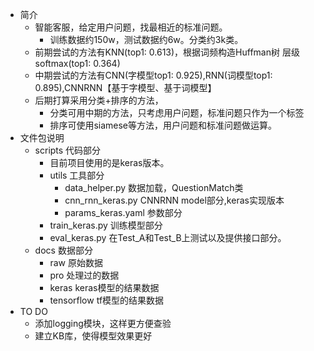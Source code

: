 - 简介
    - 智能客服，给定用户问题，找最相近的标准问题。
        - 训练数据约150w，测试数据约6w。分类约3k类。
    - 前期尝试的方法有KNN(top1: 0.613)，根据词频构造Huffman树 层级softmax(top1: 0.364)
    - 中期尝试的方法有CNN(字模型top1: 0.925),RNN(词模型top1: 0.895),CNNRNN【基于字模型、基于词模型】
    - 后期打算采用分类+排序的方法，
        - 分类可用中期的方法，只考虑用户问题，标准问题只作为一个标签
        - 排序可使用siamese等方法，用户问题和标准问题做运算。
- 文件包说明
    - scripts 代码部分
        - 目前项目使用的是keras版本。
        - utils 工具部分
            - data_helper.py 数据加载，QuestionMatch类
            - cnn_rnn_keras.py CNNRNN model部分,keras实现版本
            - params_keras.yaml 参数部分
        - train_keras.py 训练模型部分
        - eval_keras.py 在Test_A和Test_B上测试以及提供接口部分。
    - docs 数据部分
        - raw 原始数据
        - pro 处理过的数据
        - keras keras模型的结果数据
        - tensorflow tf模型的结果数据
- TO DO
    - 添加logging模块，这样更方便查验
    - 建立KB库，使得模型效果更好